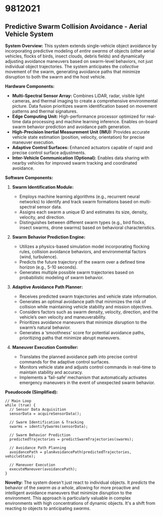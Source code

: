 # 9812021

## Predictive Swarm Collision Avoidance - Aerial Vehicle System

**System Overview:** This system extends single-vehicle object avoidance by incorporating predictive modeling of *entire swarms* of objects (other aerial vehicles, flocks of birds, insect clouds, debris fields) and dynamically adjusting avoidance maneuvers based on swarm-level behaviors, not just individual object trajectories. The system anticipates the *collective* movement of the swarm, generating avoidance paths that minimize disruption to both the swarm and the host vehicle.

**Hardware Components:**

*   **Multi-Spectral Sensor Array:** Combines LiDAR, radar, visible light cameras, and thermal imaging to create a comprehensive environmental picture. Data fusion prioritizes swarm identification based on movement patterns and thermal signatures.
*   **Edge Computing Unit:**  High-performance processor optimized for real-time data processing and machine learning inference. Enables on-board swarm behavior prediction and avoidance path generation.
*   **High-Precision Inertial Measurement Unit (IMU):** Provides accurate vehicle state estimation (position, velocity, orientation) for precise maneuver execution.
*   **Adaptive Control Surfaces:** Enhanced actuators capable of rapid and precise control surface adjustments.
*   **Inter-Vehicle Communication (Optional):** Enables data sharing with nearby vehicles for improved swarm tracking and coordinated avoidance.

**Software Components:**

1.  **Swarm Identification Module:**
    *   Employs machine learning algorithms (e.g., recurrent neural networks) to identify and track swarm formations based on multi-spectral sensor data.
    *   Assigns each swarm a unique ID and estimates its size, density, velocity, and direction.
    *   Distinguishes between different swarm types (e.g., bird flocks, insect swarms, drone swarms) based on behavioral characteristics.

2.  **Swarm Behavior Prediction Engine:**
    *   Utilizes a physics-based simulation model incorporating flocking rules, collision avoidance behaviors, and environmental factors (wind, turbulence).
    *   Predicts the future trajectory of the swarm over a defined time horizon (e.g., 5-10 seconds).
    *   Generates multiple possible swarm trajectories based on probabilistic modeling of swarm behavior.

3.  **Adaptive Avoidance Path Planner:**
    *   Receives predicted swarm trajectories and vehicle state information.
    *   Generates an optimal avoidance path that minimizes the risk of collision while maintaining vehicle stability and mission objectives.
    *   Considers factors such as swarm density, velocity, direction, and the vehicle’s own velocity and maneuverability.
    *   Prioritizes avoidance maneuvers that minimize disruption to the swarm’s natural behavior.
    *   Generates a ‘smoothness’ score for potential avoidance paths, prioritizing paths that minimize abrupt maneuvers.

4.  **Maneuver Execution Controller:**
    *   Translates the planned avoidance path into precise control commands for the adaptive control surfaces.
    *   Monitors vehicle state and adjusts control commands in real-time to maintain stability and accuracy.
    *   Implements a ‘fail-safe’ mechanism that automatically activates emergency maneuvers in the event of unexpected swarm behavior.

**Pseudocode (Simplified):**

```
// Main Loop
while (true) {
  // Sensor Data Acquisition
  sensorData = acquireSensorData();

  // Swarm Identification & Tracking
  swarms = identifySwarms(sensorData);

  // Swarm Behavior Prediction
  predictedTrajectories = predictSwarmTrajectories(swarms);

  // Avoidance Path Planning
  avoidancePath = planAvoidancePath(predictedTrajectories, vehicleState);

  // Maneuver Execution
  executeManeuver(avoidancePath);
}
```

**Novelty:** The system doesn't just react to individual objects. It *predicts* the behavior of the *swarm as a whole*, allowing for more proactive and intelligent avoidance maneuvers that minimize disruption to the environment. This approach is particularly valuable in complex environments with high concentrations of dynamic objects. It's a shift from reacting *to* objects to anticipating *swarms*.
